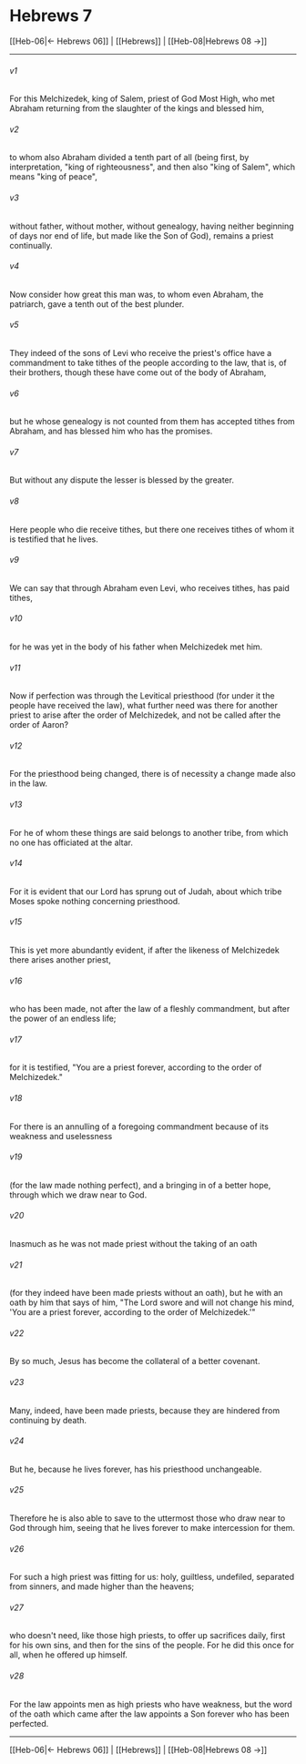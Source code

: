 # Hebrews 7

[[Heb-06|← Hebrews 06]] | [[Hebrews]] | [[Heb-08|Hebrews 08 →]]
***



###### v1 
For this Melchizedek, king of Salem, priest of God Most High, who met Abraham returning from the slaughter of the kings and blessed him, 

###### v2 
to whom also Abraham divided a tenth part of all (being first, by interpretation, "king of righteousness", and then also "king of Salem", which means "king of peace", 

###### v3 
without father, without mother, without genealogy, having neither beginning of days nor end of life, but made like the Son of God), remains a priest continually. 

###### v4 
Now consider how great this man was, to whom even Abraham, the patriarch, gave a tenth out of the best plunder. 

###### v5 
They indeed of the sons of Levi who receive the priest's office have a commandment to take tithes of the people according to the law, that is, of their brothers, though these have come out of the body of Abraham, 

###### v6 
but he whose genealogy is not counted from them has accepted tithes from Abraham, and has blessed him who has the promises. 

###### v7 
But without any dispute the lesser is blessed by the greater. 

###### v8 
Here people who die receive tithes, but there one receives tithes of whom it is testified that he lives. 

###### v9 
We can say that through Abraham even Levi, who receives tithes, has paid tithes, 

###### v10 
for he was yet in the body of his father when Melchizedek met him. 

###### v11 
Now if perfection was through the Levitical priesthood (for under it the people have received the law), what further need was there for another priest to arise after the order of Melchizedek, and not be called after the order of Aaron? 

###### v12 
For the priesthood being changed, there is of necessity a change made also in the law. 

###### v13 
For he of whom these things are said belongs to another tribe, from which no one has officiated at the altar. 

###### v14 
For it is evident that our Lord has sprung out of Judah, about which tribe Moses spoke nothing concerning priesthood. 

###### v15 
This is yet more abundantly evident, if after the likeness of Melchizedek there arises another priest, 

###### v16 
who has been made, not after the law of a fleshly commandment, but after the power of an endless life; 

###### v17 
for it is testified, "You are a priest forever, according to the order of Melchizedek." 

###### v18 
For there is an annulling of a foregoing commandment because of its weakness and uselessness 

###### v19 
(for the law made nothing perfect), and a bringing in of a better hope, through which we draw near to God. 

###### v20 
Inasmuch as he was not made priest without the taking of an oath 

###### v21 
(for they indeed have been made priests without an oath), but he with an oath by him that says of him, "The Lord swore and will not change his mind, 'You are a priest forever, according to the order of Melchizedek.'" 

###### v22 
By so much, Jesus has become the collateral of a better covenant. 

###### v23 
Many, indeed, have been made priests, because they are hindered from continuing by death. 

###### v24 
But he, because he lives forever, has his priesthood unchangeable. 

###### v25 
Therefore he is also able to save to the uttermost those who draw near to God through him, seeing that he lives forever to make intercession for them. 

###### v26 
For such a high priest was fitting for us: holy, guiltless, undefiled, separated from sinners, and made higher than the heavens; 

###### v27 
who doesn't need, like those high priests, to offer up sacrifices daily, first for his own sins, and then for the sins of the people. For he did this once for all, when he offered up himself. 

###### v28 
For the law appoints men as high priests who have weakness, but the word of the oath which came after the law appoints a Son forever who has been perfected.

***
[[Heb-06|← Hebrews 06]] | [[Hebrews]] | [[Heb-08|Hebrews 08 →]]
